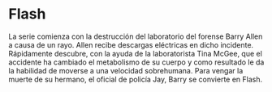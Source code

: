 # Flash

La serie comienza con la destrucción del laboratorio del forense Barry Allen a causa de un rayo. Allen recibe descargas eléctricas en dicho incidente. Rápidamente descubre, con la ayuda de la laboratorista Tina McGee, que el accidente ha cambiado el metabolismo de su cuerpo y como resultado le da la habilidad de moverse a una velocidad sobrehumana. Para vengar la muerte de su hermano, el oficial de policía Jay, Barry se convierte en Flash. 
